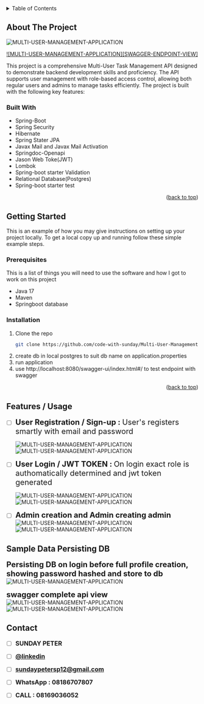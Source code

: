 <!-- TABLE OF CONTENTS -->
<details>
  <summary>Table of Contents</summary>
  <ol>
    <li>
      <a href="#about-the-project">About The Project</a>
    <li>
      <a href="#about-the-project">Built With</a>
    <li>
      <a href="#about-the-project">Getting Started</a>
    <li>
      <a href="#about-the-project">Features/Usage</a>
    <li>
      <a href="#about-the-project">Sample Test</a>
    <li>
      <a href="#about-the-project">Sample Data Persisting DB</a>
    <li>
      <a href="#about-the-project">Contact</a>
  </ol>
</details>

<!-- ABOUT THE PROJECT -->
## About The Project

![MULTI-USER-MANAGEMENT-APPLICATION](image.png)

[![MULTI-USER-MANAGEMENT-APPLICATION][SWAGGER-ENDPOINT-VIEW]](image.png)

This project is a comprehensive Multi-User Task Management API designed to demonstrate backend development skills and proficiency. The API supports user management with role-based access control, allowing both regular users and admins to manage tasks efficiently. The project is built with the following key features:


### Built With

* Spring-Boot
* Spring Security
* Hibernate
* Spring Stater JPA
* Javax Mail and Javax Mail Activation
* Springdoc-Openapi
* Jason Web Toke(JWT)
* Lombok
* Spring-boot starter Validation
* Relational Database(Postgres)
* Spring-boot starter test


<p align="right">(<a href="#readme-top">back to top</a>)</p>

<!-- GETTING STARTED -->
## Getting Started

This is an example of how you may give instructions on setting up your project locally.
To get a local copy up and running follow these simple example steps.

### Prerequisites

This is a list of things you will need to use the software and how I got to work on this project
* Java 17
* Maven
* Springboot database

### Installation

1. Clone the repo
   ```sh
   git clone https://github.com/code-with-sunday/Multi-User-Management-App.git
   ```
2. create db in local postgres to suit db name on application.properties
3. run application
3. use http://localhost:8080/swagger-ui/index.html#/ to test endpoint with swagger
   

<p align="right">(<a href="#readme-top">back to top</a>)</p>


<!-- USAGE EXAMPLES -->
## Features / Usage

- [ ] <span style="font-size: 20px; font-weight: bold;">User Registration / Sign-up : </span>
<span style="font-size: 20px; ">User's registers smartly with email and password</span>

  ![MULTI-USER-MANAGEMENT-APPLICATION](sign_up.png)
  ![MULTI-USER-MANAGEMENT-APPLICATION](response_signup.png)


- [ ] <span style="font-size: 20px; font-weight: bold;">User Login / JWT TOKEN : </span>
 <span style="font-size: 20px; ">On login exact role is authomatically determined and jwt token generated</span>

  ![MULTI-USER-MANAGEMENT-APPLICATION](login_request.png)
  ![MULTI-USER-MANAGEMENT-APPLICATION](login_response.png)

- [ ] <span style="font-size: 20px; font-weight: bold;">Admin creation and Admin creating admin</span>
  ![MULTI-USER-MANAGEMENT-APPLICATION](./admin_created.png)
  ![MULTI-USER-MANAGEMENT-APPLICATION](./admin_creating_admin.png)

  
<!-- DB -->
## Sample Data Persisting DB
<span style="font-size: 20px; font-weight: bold;">Persisting DB on login before full profile creation, showing password hashed and store to db</span>
![MULTI-USER-MANAGEMENT-APPLICATION](user_data_db.png)

<span style="font-size: 20px; font-weight: bold;">swagger complete api view</span>
![MULTI-USER-MANAGEMENT-APPLICATION](swagger_API_VIEW.png)
![MULTI-USER-MANAGEMENT-APPLICATION](swagger_api_view_2.png)





<!-- CONTACT -->
## Contact
- [ ] <span style="font-size: 16px; font-weight: bold;">SUNDAY PETER</span>

- [ ] <span style="font-size: 16px; font-weight: bold;">[@linkedin](https://www.linkedin.com/in/sundaypeter1/)</span>

- [ ] <span style="font-size: 16px; font-weight: bold;">sundaypetersp12@gmail.com</span>

- [ ] <span style="font-size: 16px; font-weight: bold;">WhatsApp : 08186707807</span>

- [ ] <span style="font-size: 16px; font-weight: bold;">CALL : 08169036052</span>